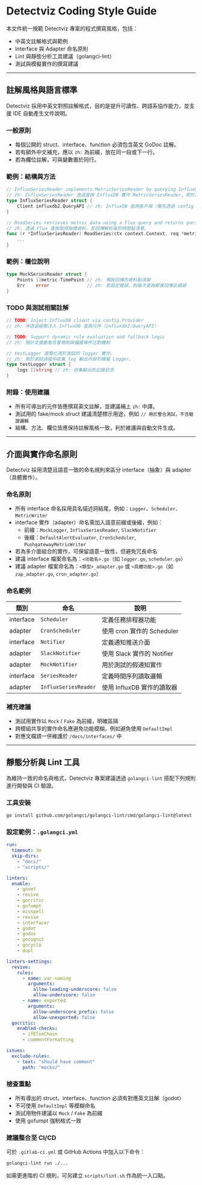 # Detectviz Coding Style Guide

本文件統一規範 Detectviz 專案的程式撰寫風格，包括：

- 中英文註解格式與範例
- Interface 與 Adapter 命名原則
- Lint 與靜態分析工具建議（golangci-lint）
- 測試與模擬實作的撰寫建議

---

## 註解風格與語言標準

Detectviz 採用中英文對照註解格式，目的是提升可讀性、跨語系協作能力，並支援 IDE 自動產生文件說明。

### 一般原則

- 每個公開的 struct、interface、function 必須包含英文 GoDoc 註解。
- 若有額外中文補充，應以 `zh:` 為前綴，放在同一段或下一行。
- 若為欄位註解，可與變數置於同行。

### 範例：結構與方法

```go
// InfluxSeriesReader implements MetricSeriesReader by querying InfluxDB.
// zh: InfluxSeriesReader 透過查詢 InfluxDB 實作 MetricSeriesReader，用於取得時間序列資料。
type InfluxSeriesReader struct {
    Client influxdb2.QueryAPI // zh: InfluxDB 查詢客戶端（需先透過 config 注入）
}

// ReadSeries retrieves metric data using a Flux query and returns parsed points.
// zh: 透過 Flux 查詢取得指標資料，並回傳解析後的時間點清單。
func (r *InfluxSeriesReader) ReadSeries(ctx context.Context, req *metric.ReadRequest) ([]metric.TimePoint, error) {
    ...
}
```

### 範例：欄位說明

```go
type MockSeriesReader struct {
    Points []metric.TimePoint // zh: 預設回傳的資料點清單
    Err    error              // zh: 若設定錯誤，則每次查詢都會回傳此錯誤
}
```

### TODO 與測試相關註解

```go
// TODO: Inject InfluxDB client via config.Provider
// zh: 待透過組態注入 InfluxDB 查詢元件（influxdb2.QueryAPI）

// TODO: Support dynamic rule evaluation and fallback logic
// zh: 預計支援動態告警規則與備援條件比對機制
```

```go
// testLogger 是簡化用於測試的 logger 實作。
// zh: 用於測試過程中收集 log 輸出內容的模擬 Logger。
type testLogger struct {
    logs []string // zh: 收集輸出的記錄訊息
}
```

### 附錄：使用建議

- 所有可導出的元件皆應撰寫英文註解，並建議補上 `zh:` 中譯。
- 測試用的 fake/mock struct 建議清楚標示用途，例如 `// 用於整合測試，不含驗證邏輯`
- 結構、方法、欄位皆應保持註解風格一致，利於維護與自動文件生成。

---

## 介面與實作命名原則

Detectviz 採用清楚且語意一致的命名規則來區分 interface（抽象）與 adapter（具體實作）。

### 命名原則

- 所有 interface 命名採用具名描述詞結尾，例如：`Logger`、`Scheduler`、`MetricWriter`
- interface 實作（adapter）命名需加入語意前綴或後綴，例如：
  - 前綴：`MockLogger`, `InfluxSeriesReader`, `SlackNotifier`
  - 後綴：`DefaultAlertEvaluator`, `CronScheduler`, `PushgatewayMetricWriter`
- 若為多介面組合的實作，可保留語意一致性，但避免冗長命名
- 建議 interface 檔案命名為：`<功能名>.go`（如 `logger.go`, `scheduler.go`）
- 建議 adapter 檔案命名為：`<類型>_adapter.go` 或 `<具體功能>.go`（如 `zap_adapter.go`, `cron_adapter.go`）

### 命名範例

| 類別       | 命名                        | 說明                         |
|------------|-----------------------------|------------------------------|
| interface  | `Scheduler`                 | 定義任務排程器功能           |
| adapter    | `CronScheduler`             | 使用 cron 實作的 Scheduler  |
| interface  | `Notifier`                  | 定義通知推送介面             |
| adapter    | `SlackNotifier`             | 使用 Slack 實作的 Notifier  |
| adapter    | `MockNotifier`              | 用於測試的假通知實作        |
| interface  | `SeriesReader`              | 定義時間序列讀取邏輯         |
| adapter    | `InfluxSeriesReader`        | 使用 InfluxDB 實作的讀取器  |

### 補充建議

- 測試用實作以 `Mock` / `Fake` 為前綴，明確區隔
- 跨模組共享的實作命名應避免功能模糊，例如避免使用 `DefaultImpl`
- 對應文檔請一併維護於 `/docs/interfaces/` 中

---

## 靜態分析與 Lint 工具

為維持一致的命名與格式，Detectviz 專案建議透過 `golangci-lint` 搭配下列規則進行開發與 CI 驗證。

### 工具安裝

```bash
go install github.com/golangci/golangci-lint/cmd/golangci-lint@latest
```

### 設定範例：`.golangci.yml`

```yaml
run:
  timeout: 3m
  skip-dirs:
    - "docs/"
    - "scripts/"

linters:
  enable:
    - govet
    - revive
    - gocritic
    - gofumpt
    - misspell
    - revive
    - interfacer
    - godot
    - godox
    - gocognit
    - gocyclo
    - dupl

linters-settings:
  revive:
    rules:
      - name: var-naming
        arguments:
          allow-leading-underscore: false
          allow-underscore: false
      - name: exported
        arguments:
          allow-underscore_prefix: false
          allow-unexported: false
  gocritic:
    enabled-checks:
      - ifElseChain
      - commentFormatting

issues:
  exclude-rules:
    - text: "should have comment"
      path: "mocks/"
```

### 檢查重點

- 所有導出的 struct、interface、function 必須有對應英文註解（godot）
- 不可使用 `DefaultImpl` 等模糊命名
- 測試用物件建議以 `Mock` / `Fake` 為前綴
- 使用 gofumpt 強制格式一致

### 建議整合至 CI/CD

可於 `.gitlab-ci.yml` 或 GitHub Actions 中加入以下命令：

```bash
golangci-lint run ./...
```

如需更進階的 CI 規則，可另建立 `scripts/lint.sh` 作為統一入口點。